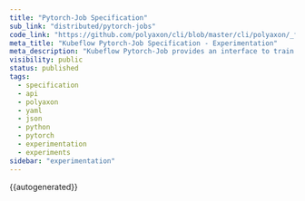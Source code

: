 ```yaml
---
title: "Pytorch-Job Specification"
sub_link: "distributed/pytorch-jobs"
code_link: "https://github.com/polyaxon/cli/blob/master/cli/polyaxon/_flow/run/kubeflow/pytorch_job.py"
meta_title: "Kubeflow Pytorch-Job Specification - Experimentation"
meta_description: "Kubeflow Pytorch-Job provides an interface to train distributed experiments with Pytorch."
visibility: public
status: published
tags:
  - specification
  - api
  - polyaxon
  - yaml
  - json
  - python
  - pytorch
  - experimentation
  - experiments
sidebar: "experimentation"
---
```


{{autogenerated}}
